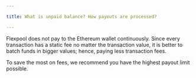 ```yaml
---

title: What is unpaid balance? How payouts are processed?

---
```


Flexpool does not pay to the Ethereum wallet continuously. Since every transaction has a static fee no matter the transaction value, it is better to batch funds in bigger values; hence, paying less transaction fees.

To save the most on fees, we recommend you have the highest payout limit possible. 